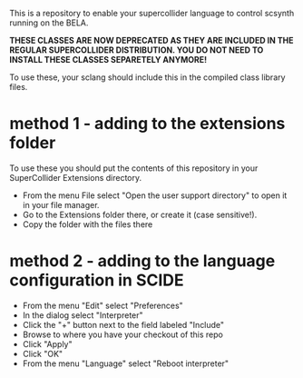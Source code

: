 This is a repository to enable your supercollider language to control scsynth running on the BELA.

**THESE CLASSES ARE NOW DEPRECATED AS THEY ARE INCLUDED IN THE REGULAR SUPERCOLLIDER DISTRIBUTION. YOU DO NOT NEED TO INSTALL THESE CLASSES SEPARETELY ANYMORE!**

To use these, your sclang should include this in the compiled class library files.

# method 1 - adding to the extensions folder

To use these you should put the contents of this repository in your SuperCollider Extensions directory.

* From the menu File select "Open the user support directory" to open it in your file manager.
* Go to the Extensions folder there, or create it (case sensitive!).
* Copy the folder with the files there

# method 2 - adding to the language configuration in SCIDE

* From the menu "Edit" select "Preferences"
* In the dialog select "Interpreter"
* Click the "+" button next to the field labeled "Include"
* Browse to where you have your checkout of this repo
* Click "Apply"
* Click "OK"
* From the menu "Language" select "Reboot interpreter"
